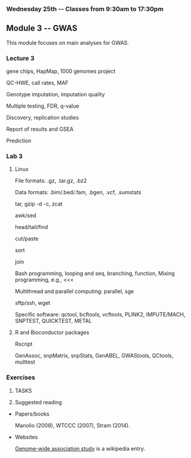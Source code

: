 ### Wednesday 25th -- Classes from 9:30am to 17:30pm

## Module 3 -- GWAS

This module focuses on main analyses for GWAS.

### Lecture 3

gene chips, HapMap, 1000 genomes project

QC-HWE, call rates, MAF

Genotype imputation, imputation quality

Multiple testing, FDR, q-value

Discovery, replication studies

Report of results and GSEA

Prediction

### Lab 3

1. Linux

   File formats: .gz, .tar.gz, .bz2

   Data formats: .bim/.bed/.fam, .bgen, .vcf, .sumstats

   tar, gzip -d -c, zcat

   awk/sed

   head/tail/find

   cut/paste

   sort

   join

   Bash programming, looping and seq, branching, function, Mixing programming, e.g., <<<

   Multithread and parallel computing: parallel, sge

   sftp/ssh, wget

   Specific software:  qctool, bcftools, vcftools, PLINK2, IMPUTE/MACH, SNPTEST, QUICKTEST, METAL

2. R and Bioconductor packages

   Rscript

   GenAssoc, snpMatrix, snpStats, GenABEL, GWAStools, QCtools, multtest

### Exercises

1. TASKS

2. Suggested reading

* Papers/books

   Manolio (2008), WTCCC (2007), Stram (2014).

* Websites

   [Genome-wide association study](https://en.wikipedia.org/wiki/Genome-wide_association_study) is a wikipedia entry.
